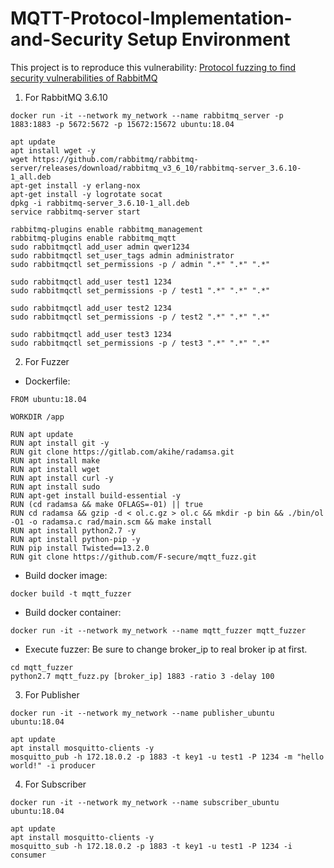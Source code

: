 # MQTT-Protocol-Implementation-and-Security Setup Environment

This project is to reproduce this vulnerability:
[Protocol fuzzing to find security vulnerabilities of RabbitMQ](https://onlinelibrary.wiley.com/doi/abs/10.1002/cpe.6012)

1. For RabbitMQ 3.6.10
```
docker run -it --network my_network --name rabbitmq_server -p 1883:1883 -p 5672:5672 -p 15672:15672 ubuntu:18.04
```
```
apt update
apt install wget -y
wget https://github.com/rabbitmq/rabbitmq-server/releases/download/rabbitmq_v3_6_10/rabbitmq-server_3.6.10-1_all.deb
apt-get install -y erlang-nox
apt-get install -y logrotate socat
dpkg -i rabbitmq-server_3.6.10-1_all.deb
service rabbitmq-server start

rabbitmq-plugins enable rabbitmq_management
rabbitmq-plugins enable rabbitmq_mqtt
sudo rabbitmqctl add_user admin qwer1234
sudo rabbitmqctl set_user_tags admin administrator
sudo rabbitmqctl set_permissions -p / admin ".*" ".*" ".*"

sudo rabbitmqctl add_user test1 1234
sudo rabbitmqctl set_permissions -p / test1 ".*" ".*" ".*"

sudo rabbitmqctl add_user test2 1234
sudo rabbitmqctl set_permissions -p / test2 ".*" ".*" ".*"

sudo rabbitmqctl add_user test3 1234
sudo rabbitmqctl set_permissions -p / test3 ".*" ".*" ".*"
```

2. For Fuzzer

* Dockerfile:
```
FROM ubuntu:18.04

WORKDIR /app

RUN apt update
RUN apt install git -y
RUN git clone https://gitlab.com/akihe/radamsa.git
RUN apt install make
RUN apt install wget
RUN apt install curl -y
RUN apt install sudo
RUN apt-get install build-essential -y
RUN (cd radamsa && make OFLAGS=-01) || true
RUN cd radamsa && gzip -d < ol.c.gz > ol.c && mkdir -p bin && ./bin/ol -O1 -o radamsa.c rad/main.scm && make install 
RUN apt install python2.7 -y
RUN apt install python-pip -y
RUN pip install Twisted==13.2.0
RUN git clone https://github.com/F-secure/mqtt_fuzz.git
```

* Build docker image:
```
docker build -t mqtt_fuzzer
```

* Build docker container:
```
docker run -it --network my_network --name mqtt_fuzzer mqtt_fuzzer
```

* Execute fuzzer:
Be sure to change broker_ip to real broker ip at first.
```
cd mqtt_fuzzer
python2.7 mqtt_fuzz.py [broker_ip] 1883 -ratio 3 -delay 100
```
3. For Publisher
```
docker run -it --network my_network --name publisher_ubuntu ubuntu:18.04
```
```
apt update
apt install mosquitto-clients -y
mosquitto_pub -h 172.18.0.2 -p 1883 -t key1 -u test1 -P 1234 -m "hello world!" -i producer
```

4. For Subscriber
```
docker run -it --network my_network --name subscriber_ubuntu ubuntu:18.04
```
```
apt update
apt install mosquitto-clients -y
mosquitto_sub -h 172.18.0.2 -p 1883 -t key1 -u test1 -P 1234 -i consumer
```

